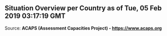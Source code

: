 ## Situation Overview per Country as of Tue, 05 Feb 2019 03:17:19 GMT

Source: **ACAPS (Assessment Capacities Project) - https://www.acaps.org**